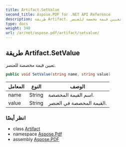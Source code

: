 ```yaml
---
title: Artifact.SetValue
second_title: Aspose.PDF for .NET API Reference
description: طريقة Artifact. تعيين قيمة مخصصة للعنصر
type: docs
weight: 340
url: /ar/net/aspose.pdf/artifact/setvalue/
---
```

## طريقة Artifact.SetValue

تعيين قيمة مخصصة للعنصر.

```csharp
public void SetValue(string name, string value)
```

| المعامل | النوع | الوصف |
| --- | --- | --- |
| name | String | اسم القيمة المخصصة. |
| value | String | القيمة المخصصة في العنصر. |

### انظر أيضًا

* class [Artifact](../)
* namespace [Aspose.Pdf](../../../aspose.pdf/)
* assembly [Aspose.PDF](../../../)
